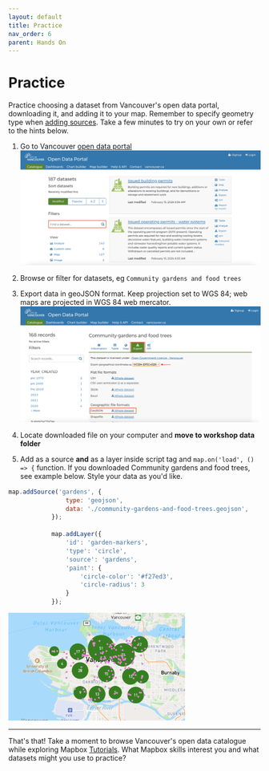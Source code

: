 ```yaml
---
layout: default
title: Practice
nav_order: 6
parent: Hands On
---
```

# Practice 

Practice choosing a dataset from Vancouver's open data portal, downloading it, and adding it to your map. Remember to specify geometry type when [adding sources](https://docs.mapbox.com/mapbox-gl-js/api/sources/#geojsonsource). Take a few minutes to try on your own or refer to the hints below. 


1. Go to Vancouver [open data portal](https://opendata.vancouver.ca/explore/?disjunctive.features&disjunctive.theme&disjunctive.keyword&disjunctive.data-owner&disjunctive.data-team&sort=modified)
![data catalogue](./images/data-catalogue.png)

2. Browse or filter for datasets, eg `Community gardens and food trees` 

3. Export data in geoJSON format. Keep projection set to WGS 84; web maps are projected in WGS 84 web mercator. 
![export data](./images/export-data.png)

4. Locate downloaded file on your computer and **move to workshop data folder** 

5. Add as a source **and** as a layer inside script tag and `map.on('load', () => {` function. If you downloaded Community gardens and food trees, see example below. Style your data as you'd like. 


```js
map.addSource('gardens', {
                type: 'geojson',
                data: './community-gardens-and-food-trees.geojson',
            });

            map.addLayer({
                'id': 'garden-markers',
                'type': 'circle',
                'source': 'gardens',
                'paint': {
                    'circle-color': '#f27ed3',
                    'circle-radius': 3
                }
            });
```
<img src="./images/example-data.png" style="width:70%">

---  


That's that! Take a moment to browse Vancouver's open data catalogue while exploring Mapbox [Tutorials](https://docs.mapbox.com/help/tutorials/?product=Mapbox+GL+JS). What Mapbox skills interest you and what datasets might you use to practice? 